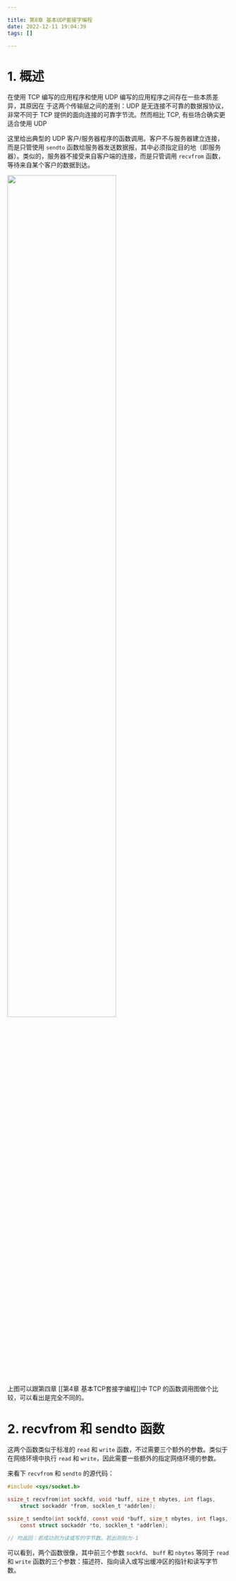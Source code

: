 ```yaml
--- 

title: 第8章 基本UDP套接字编程  
date: 2022-12-11 19:04:39  
tags: []  

---
```


# 1. 概述

在使用 TCP 编写的应用程序和使用 UDP 编写的应用程序之间存在一些本质差异，其原因在
于这两个传输层之间的差别：UDP 是无连接不可靠的数据报协议，非常不同于 TCP 提供的面向连接的可靠字节流。然而相比 TCP, 有些场合确实更适合使用 UDP

这里给出典型的 UDP 客户/服务器程序的函数调用。客户不与服务器建立连接，而是只管使用 `sendto` 函数给服务器发送数据报，其中必须指定目的地（即服务器）。类似的，服务器不接受来自客户端的连接，而是只管调用 `recvfrom` 函数，等待来自某个客户的数据到达。

<img src=" https://coachhe-1305181419.cos.ap-guangzhou.myqcloud.com/Redis/20221211190413.png" width = "70%" />

上图可以跟第四章 [[第4章 基本TCP套接字编程]]中 TCP 的函数调用图做个比较，可以看出是完全不同的。

# 2. recvfrom 和 sendto 函数

这两个函数类似于标准的 `read` 和 `write` 函数，不过需要三个额外的参数。类似于在网络环境中执行 `read` 和 `write`，因此需要一些额外的指定网络环境的参数。

来看下 `recvfrom` 和 `sendto` 的源代码：

```c
#include <sys/socket.h>

ssize_t recvfrom(int sockfd, void *buff, size_t nbytes, int flags, 
	struct sockaddr *from, socklen_t *addrlen);

ssize_t sendto(int sockfd, const void *buff, size_t nbytes, int flags, 
	const struct sockaddr *to, socklen_t *addrlen);

// 均返回：若成功则为读或写的字节数。若出则则为-1
```

可以看到，两个函数很像，其中前三个参数 `sockfd`、 `buff` 和 `nbytes` 等同于 `read` 和 `write` 函数的三个参数：描述符、指向读入或写出缓冲区的指针和读写字节数。


